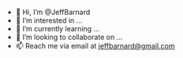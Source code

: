 - 👋 Hi, I’m @JeffBarnard
- 👀 I’m interested in ...
- 🌱 I’m currently learning ...
- 💞️ I’m looking to collaborate on ...
- 📫 Reach me via email at jeffbarnard@gmail.com

<!---
JeffBarnard/JeffBarnard is a ✨ special ✨ repository because its `README.md` (this file) appears on your GitHub profile.
You can click the Preview link to take a look at your changes.
--->
